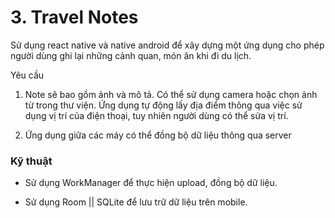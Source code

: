 # 3. Travel Notes

Sử dụng react native và native android để xây dựng một ứng dụng cho phép người dùng ghi lại những cảnh quan, món ăn khi đi du lịch.

Yêu cầu

1. Note sẽ bao gồm ảnh và mô tả. Có thể sử dụng camera hoặc chọn ảnh từ trong thư viện. Ứng dụng tự động lấy địa điểm thông qua việc sử dụng vị trí của điện thoại, tuy nhiên người dùng có thể sửa vị trí.

2. Ứng dụng giữa các máy có thể đồng bộ dữ liệu thông qua server

### Kỹ thuật

- Sử dụng WorkManager để thực hiện upload, đồng bộ dữ liệu.

- Sử dụng Room || SQLite để lưu trữ dữ liệu trên mobile.